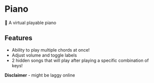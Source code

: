 # Piano
🎹 A virtual playable piano

## Features
- Ability to play multiple chords at once!
- Adjust volume and toggle labels
- 2 hidden songs that will play after playing a specific combination of keys!

**Disclaimer** - might be laggy online
